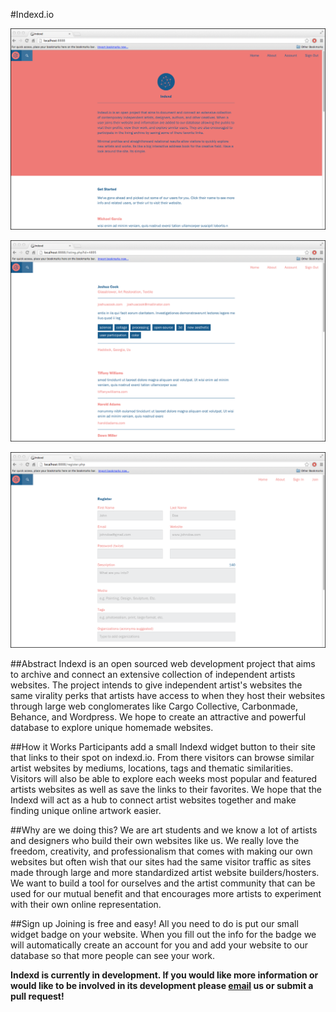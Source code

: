 #Indexd.io

![Screenshot 1](github_images/screenshot_1.png)

![Screenshot 2](github_images/screenshot_2.png)

![Screenshot 3](github_images/screenshot_3.png)


##Abstract
Indexd is an open sourced web development project that aims to archive and connect an extensive collection of independent artists websites. The project intends to give independent artist's websites the same virality perks that artists have access to when they host their websites through large web conglomerates like Cargo Collective, Carbonmade, Behance, and Wordpress. We hope to create an attractive and powerful database to explore unique homemade websites.

##How it Works
Participants add a small Indexd widget button to their site that links to their spot on indexd.io. From there visitors can browse similar artist websites by mediums, locations, tags and thematic similarities. Visitors will also be able to explore each weeks most popular and featured artists websites as well as save the links to their favorites. We hope that the Indexd will act as a hub to connect artist websites together and make finding unique online artwork easier.

##Why are we doing this?
We are art students and we know a lot of artists and designers who build their own websites like us. We really love the freedom, creativity, and professionalism that comes with making our own websites but often wish that our sites had the same visitor traffic as sites made through large and more standardized artist website builders/hosters. We want to build a tool for ourselves and the artist community that can be used for our mutual benefit and that encourages more artists to experiment with their own online representation.  

##Sign up
Joining is free and easy! All you need to do is put our small widget badge on your website. When you fill out the info for the badge we will automatically create an account for you and add your website to our database so that more people can see your work.

__Indexd is currently in development. If you would like more information or would like to be involved in its development please [email](mailto:bdorse@saic.edu) us or submit a pull request!__